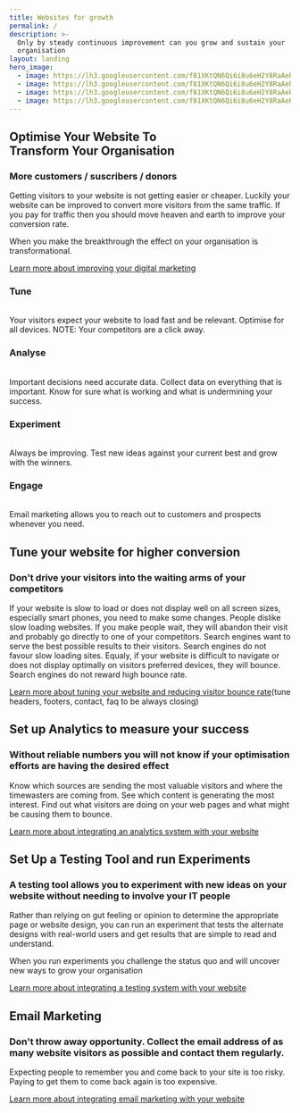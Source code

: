 ```yaml
---
title: Websites for growth
permalink: /
description: >-
  Only by steady continuous improvement can you grow and sustain your
  organisation
layout: landing
hero_image: 
  - image: https://lh3.googleusercontent.com/f81XKtQN6Qi6i8u6eH2Y8RaAebqBxNOELdwRmq1B7LWbT4SNnGPUXtKJDP-Ktrk7ORoUCon6zpIMThfYLz0=w1200-h500-c-rj-e30#.jpg
  - image: https://lh3.googleusercontent.com/f81XKtQN6Qi6i8u6eH2Y8RaAebqBxNOELdwRmq1B7LWbT4SNnGPUXtKJDP-Ktrk7ORoUCon6zpIMThfYLz0=w1200-h500-c-rj-e30#.jpg
  - image: https://lh3.googleusercontent.com/f81XKtQN6Qi6i8u6eH2Y8RaAebqBxNOELdwRmq1B7LWbT4SNnGPUXtKJDP-Ktrk7ORoUCon6zpIMThfYLz0=w1200-h500-c-rj-e30#.jpg
  - image: https://lh3.googleusercontent.com/f81XKtQN6Qi6i8u6eH2Y8RaAebqBxNOELdwRmq1B7LWbT4SNnGPUXtKJDP-Ktrk7ORoUCon6zpIMThfYLz0=w1200-h500-c-rj-e30#.jpg
---
```


<div class="w3-row w3-red w3-colored-background"><div class="w3-col l9 page-header"><h2>Optimise Your Website To<br />Transform Your Organisation</h2><h3>More customers / suscribers / donors</h3><p>Getting visitors to your website is not getting easier or cheaper. Luckily your website can be improved to convert more visitors from the same traffic. If you pay for traffic then you should move heaven and earth to improve your conversion rate.</p><p>When you make the breakthrough the effect on your organisation is transformational.</p><p><a href="#">Learn more about improving your digital marketing</a></p></div></div>

<div class="w3-row  charts w3-colored-background"><div class="w3-col l12 strands"><div class="w3-col l3"><h3>Tune</h3><br />Your visitors expect your website to load fast and be relevant. Optimise for all devices. NOTE: Your competitors are a click away.</div><!--base32-c9gq6t9k68pkeu3a6tn7gu1gcdj70dhjexv6pdvdd0vparvmchhp8wbge8w36rtpcdm36xv66cw3crvu6huq8rhhcnj7aw9megwqedbrdmtkctk860w3juka61vqcvk575n6mc3r6dk38cb8e1wqccv3cdq6gw9r70tpwtb4d9r66y32ccu32uhp69w36c9m65kq0d3petq6atv76xjq8rhj6grq8w3af0tkad1herv6mxvp75jpgx3aeww34eb5cxkkcukqegr68x3he4w3gcv7chw78w9penh34t38d9n30y1kcru32w3g69uqcd9m65u70ybrc9jp6tv76rw78rhkcguq8w3aetv6atb3cwv6mx3861k3awbhc4w36d34exkkcxvpetpk8cbd6rt7gutn6grpew1pe9v6wt9tcxrkgx1t61hpgtvh71t3jt9qcxrq0e3nc9r3ewhdc9gq6t9k68-base32--><div class="w3-col l3"><h3>Analyse</h3><br />Important decisions need accurate data. Collect data on everything that is important. Know for sure what is working and what is undermining your success.</div><div class="w3-col l3"><h3>Experiment</h3><br />Always be improving. Test new ideas against your current best and grow with the winners.</div><div class="w3-col l3"><h3>Engage</h3><br />Email marketing allows you to reach out to customers and prospects whenever you need.</div></div></div><!--<div class="w3-row w3-red w3-colored-background w3-display-container">
   <div class="w3-col l12">
        <h2 class="buttony w3-display-middle">Get SetUp &gt;&gt;&gt;</h2>
  </div>
  </div>-->

<div class="w3-row"><div class="w3-col l9"><h2>Tune your website for higher conversion</h2><h3>Don't drive your visitors into the waiting arms of your competitors</h3><p>If your website is slow to load or does not display well on all screen sizes, especially smart phones, you need to make some changes. People dislike slow loading websites. If you make people wait, they will abandon their visit and probably go directly to one of your competitors. Search engines want to serve the best possible results to their visitors. Search engines do not favour slow loading sites. Equaly, if your website is difficult to navigate or does not display optimally on visitors preferred devices, they will bounce. Search engines do not reward high bounce rate.</p><p><a href="/website-tuning/">Learn more about tuning your website and reducing visitor bounce rate</a>(tune headers, footers, contact, faq to be always closing)</p></div></div>

<div class="w3-row analytics w3-colored-background"><div class="w3-col l9  w3-right "><h2>Set up Analytics to measure your success</h2><h3>Without reliable numbers you will not know if your optimisation efforts are having the desired effect</h3><p>Know which sources are sending the most valuable visitors and where the timewasters are coming from. See which content is generating the most interest. Find out what visitors are doing on your web pages and what might be causing them to bounce.</p><p><a href="/website-analytics/">Learn more about integrating an analytics system with your website</a></p></div></div>

<div class="w3-row"><div class="w3-col l9"><h2>Set Up a Testing Tool and run Experiments</h2><h3>A testing tool allows you to experiment with new ideas on your website without needing to involve your IT people</h3><p>Rather than relying on gut feeling or opinion to determine the appropriate page or website design, you can run an experiment that tests the alternate designs with real-world users and get results that are simple to read and understand.</p><p>When you run experiments you challenge the status quo and will uncover new ways to grow your organisation</p><p><a href="/website-testing/">Learn more about integrating a testing system with your website</a></p></div></div><!--
<div class="w3-row experiments w3-colored-background">
   <div class="w3-col l9">
    <h2>Run Experiments</h2>
    <h3></h3>
  </div>
</div>-->

<div class="w3-row  email-marketing w3-colored-background"><div class="w3-col l9   w3-right"><h2>Email Marketing</h2><h3>Don't throw away opportunity. Collect the email address of as many website visitors as possible and contact them regularly.</h3><p>Expecting people to remember you and come back to your site is too risky. Paying to get them to come back again is too expensive.</p><p><a href="/email-marketing/">Learn more about integrating email marketing with your website</a></p></div></div><!-- <div class="w3-row w3-red w3-colored-background">
   <div class="w3-col l12 w3-center">
        <h2 class="buttony">Get SetUp >>></h2>
  </div>
  </div>
<div class="w3-row charts w3-colored-background">
   <div class="w3-col l9">
    <h2>Charts and Compass for Your Online Marketing.</h2>
    <h3>Find the more direct route to the Treasure</h3>
  </div>
</div>-->